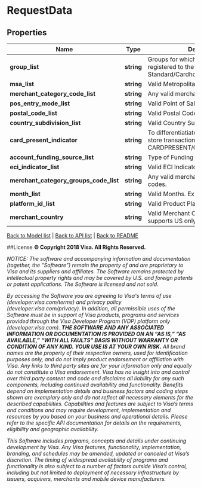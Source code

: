 # RequestData

## Properties
Name | Type | Description | Notes
------------ | ------------- | ------------- | -------------
**group_list** | **string** | Groups for which the end user is registered to the API. Example- Standard/Cardholder/cbreasoncode | 
**msa_list** | **string** | Valid Metropolitan Statistical Area in US | 
**merchant_category_code_list** | **string** | Any valid merchant category code. | 
**pos_entry_mode_list** | **string** | Valid Point of Sale Entry Mode | 
**postal_code_list** | **string** | Valid Postal Code in the United States | 
**country_subdivision_list** | **string** | Valid Country Sub Division List | 
**card_present_indicator** | **string** | To differentiatiate between online and in store transactions.Example- CARDPRESENT/CARDNOTPRESENT/ALL | 
**account_funding_source_list** | **string** | Type of Funding Source transactions. | 
**eci_indicator_list** | **string** | Valid ECI Indicator. | 
**merchant_category_groups_code_list** | **string** | Any valid merchant category group codes. | 
**month_list** | **string** | Valid Months. Ex: 201601 for Jan 2016 | 
**platform_id_list** | **string** | Valid Product Platform | 
**merchant_country** | **string** | Valid Merchant Country. Current API supports US only | 

[Back to Model list](../../README.md#documentation-for-models)   |   [Back to API list](../../README.md#documentation-for-api-endpoints)   |   [Back to README](../../README.md)



##License
**© Copyright 2018 Visa. All Rights Reserved.**

*NOTICE: The software and accompanying information and documentation (together, the “Software”) remain the property of
and are proprietary to Visa and its suppliers and affiliates. The Software remains protected by intellectual property
rights and may be covered by U.S. and foreign patents or patent applications. The Software is licensed and not sold.*

*By accessing the Software you are agreeing to Visa's terms of use (developer.visa.com/terms) and privacy policy (developer.visa.com/privacy).
In addition, all permissible uses of the Software must be in support of Visa products, programs and services provided
through the Visa Developer Program (VDP) platform only (developer.visa.com). **THE SOFTWARE AND ANY ASSOCIATED
INFORMATION OR DOCUMENTATION IS PROVIDED ON AN “AS IS,” “AS AVAILABLE,” “WITH ALL FAULTS” BASIS WITHOUT WARRANTY OR
CONDITION OF ANY KIND. YOUR USE IS AT YOUR OWN RISK.** All brand names are the property of their respective owners, used for identification purposes only, and do not imply
product endorsement or affiliation with Visa. Any links to third party sites are for your information only and equally
do not constitute a Visa endorsement. Visa has no insight into and control over third party content and code and disclaims
all liability for any such components, including continued availability and functionality. Benefits depend on implementation
details and business factors and coding steps shown are exemplary only and do not reflect all necessary elements for the
described capabilities. Capabilities and features are subject to Visa’s terms and conditions and may require development,
implementation and resources by you based on your business and operational details. Please refer to the specific
API documentation for details on the requirements, eligibility and geographic availability.*

*This Software includes programs, concepts and details under continuing development by Visa. Any Visa features,
functionality, implementation, branding, and schedules may be amended, updated or canceled at Visa’s discretion.
The timing of widespread availability of programs and functionality is also subject to a number of factors outside Visa’s control,
including but not limited to deployment of necessary infrastructure by issuers, acquirers, merchants and mobile device manufacturers.*